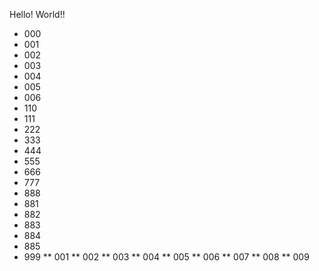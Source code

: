 Hello! World!!
* 000
* 001
* 002
* 003
* 004
* 005
* 006
* 110
* 111
* 222
* 333
* 444
* 555
* 666
* 777
* 888
* 881
* 882
* 883
* 884
* 885
* 999
** 001
** 002
** 003
** 004
** 005
** 006
** 007
** 008
** 009